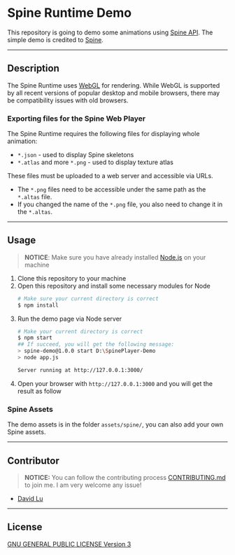 # Spine Runtime Demo

This repository is going to demo some animations using [Spine API](http://esotericsoftware.com/spine-api-reference). The simple demo is credited to [Spine](http://zh.esotericsoftware.com).

---
## Description

The Spine Runtime uses [WebGL](https://developer.mozilla.org/en-US/docs/Web/API/WebGL_API) for rendering. While WebGL is supported by all recent versions of popular desktop and mobile browsers, there may be compatibility issues with old browsers.

### Exporting files for the Spine Web Player

The Spine Runtime requires the following files for displaying whole animation:

* `*.json` - used to display Spine skeletons
* `*.atlas` and more `*.png` - used to display texture atlas

These files must be uploaded to a web server and accessible via URLs.

* The `*.png` files need to be accessible under the same path as the `*.altas` file.
* If you changed the name of the `*.png` file, you also need to change it in the `*.altas`.

---
## Usage

> **NOTICE**: Make sure you have already installed [Node.js](https://nodejs.org/en/) on your machine

1. Clone this repository to your machine
2. Open this repository and install some necessary modules for Node
    ```bash
    # Make sure your current directory is correct
    $ npm install
    ```
3. Run the demo page via Node server
    ```bash
    # Make your current directory is correct
    $ npm start
    ## If succeed, you will get the following message:
    > spine-demo@1.0.0 start D:\SpinePlayer-Demo
    > node app.js

    Server running at http://127.0.0.1:3000/
    ```
4. Open your browser with `http://127.0.0.1:3000` and you will get the result as follow

### Spine Assets

The demo assets is in the folder `assets/spine/`, you can also add your own Spine assets.

---
## Contributor

> **NOTICE:** You can follow the contributing process [CONTRIBUTING.md](CONTRIBUTING.md) to join me. I am very welcome any issue!

* [David Lu](https://github.com/yungshenglu)

---
## License

[GNU GENERAL PUBLIC LICENSE Version 3](LICENSE)
